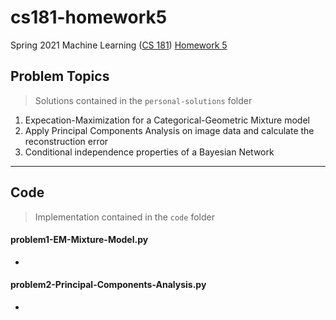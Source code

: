 # cs181-homework5
Spring 2021 Machine Learning ([CS 181](https://harvard-ml-courses.github.io/cs181-web-2021/)) [Homework 5](https://github.com/harvard-ml-courses/cs181-s21-homeworks/tree/main/hw5)

## Problem Topics

> Solutions contained in the `personal-solutions` folder

1. Expecation-Maximization for a Categorical-Geometric Mixture model
2. Apply Principal Components Analysis on image data and calculate the reconstruction error
3. Conditional independence properties of a Bayesian Network

---

## Code

> Implementation contained in the `code` folder

#### problem1-EM-Mixture-Model.py

- 

#### problem2-Principal-Components-Analysis.py

- 
